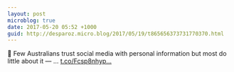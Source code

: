 ```yaml
---
layout: post
microblog: true
date: 2017-05-20 05:52 +1000
guid: http://desparoz.micro.blog/2017/05/19/t865656373731770370.html
---
```

🔗 Few Australians trust social media with personal information but most do little about it — ... [t.co/Fcsp8nhyp...](https://t.co/Fcsp8nhypT)
